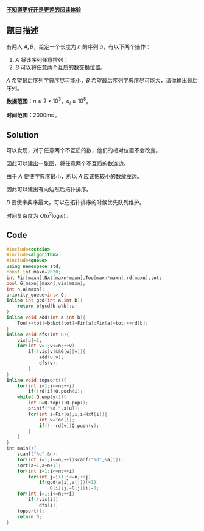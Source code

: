 [**不知道更好还是更差的阅读体验**](https://www.cnblogs.com/VCLS01/p/14833455.html)

## 题目描述
有两人 $A,B$，给定一个长度为 $n$ 的序列 $a$，有以下两个操作：

1. $A$ 将该序列任意排列；
2. $B$ 可以将任意两个互质的数交换位置。

$A$ 希望最后序列字典序尽可能小，$B$ 希望最后序列字典序尽可能大，请你输出最后序列。

**数据范围：**$n\le 2\times 10^3$，$a_i\le 10^8$。

**时间范围：**$2000\operatorname{ms}$。

## Solution

可以发现，对于任意两个不互质的数，他们的相对位置不会改变。

因此可以建出一张图，将任意两个不互质的数连边。

由于 $A$ 要使字典序最小，所以 $A$ 应该把较小的数放左边。

因此可以建出有向边然后拓扑排序。

$B$ 要使字典序最大，可以在拓扑排序的时候优先队列维护。

时间复杂度为 $O(n^2\log n)$。

## Code
```cpp
#include<cstdio>
#include<algorithm>
#include<queue>
using namespace std;
const int maxn=2020;
int Fir[maxn],Nxt[maxn*maxn],Too[maxn*maxn],rd[maxn],tot;
bool G[maxn][maxn],vis[maxn];
int n,a[maxn];
priority_queue<int> Q;
inline int gcd(int a,int b){
	return b?gcd(b,a%b):a;
}
inline void add(int a,int b){
	Too[++tot]=b;Nxt[tot]=Fir[a];Fir[a]=tot;++rd[b];
}
inline void dfs(int u){
	vis[u]=1;
	for(int v=1;v<=n;++v)
		if(!vis[v]&&G[u][v]){
			add(u,v);
			dfs(v);
		}
}
inline void topsort(){
	for(int i=1;i<=n;++i)
		if(!rd[i])Q.push(i);
	while(!Q.empty()){
		int u=Q.top();Q.pop();
		printf("%d ",a[u]);
		for(int i=Fir[u];i;i=Nxt[i]){
			int v=Too[i];
			if(!--rd[v])Q.push(v);
		}
	}
}
int main(){
	scanf("%d",&n);
	for(int i=1;i<=n;++i)scanf("%d",&a[i]);
	sort(a+1,a+n+1);
	for(int i=1;i<=n;++i)
		for(int j=i+1;j<=n;++j)
			if(gcd(a[i],a[j])!=1)
				G[i][j]=G[j][i]=1;
	for(int i=1;i<=n;++i)
		if(!vis[i])
			dfs(i);
	topsort();
	return 0;
}
```
